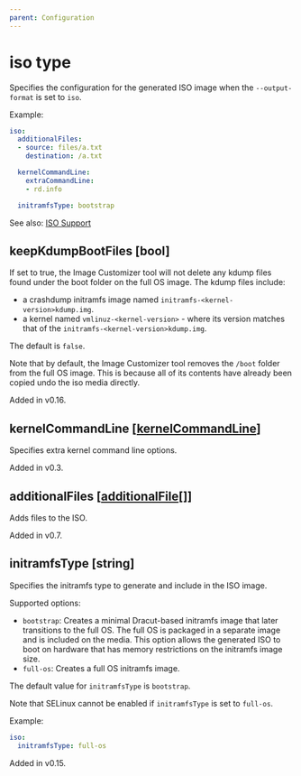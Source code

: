 ```yaml
---
parent: Configuration
---
```


# iso type

Specifies the configuration for the generated ISO image when the `--output-format`
is set to `iso`.

Example:

```yaml
iso:
  additionalFiles:
  - source: files/a.txt
    destination: /a.txt

  kernelCommandLine:
    extraCommandLine:
    - rd.info

  initramfsType: bootstrap
```

See also: [ISO Support](../../concepts/iso.md)

## keepKdumpBootFiles [bool]

If set to true, the Image Customizer tool will not delete any kdump files found
under the boot folder on the full OS image. The kdump files include:

- a crashdump initramfs image named `initramfs-<kernel-version>kdump.img`.
- a kernel named  `vmlinuz-<kernel-version>` - where its version matches that of
  the `initramfs-<kernel-version>kdump.img`.

The default is `false`.

Note that by default, the Image Customizer tool removes the `/boot` folder from
the full OS image. This is because all of its contents have already been copied
undo the iso media directly.

Added in v0.16.

## kernelCommandLine [[kernelCommandLine](./kernelcommandline.md)]

Specifies extra kernel command line options.

Added in v0.3.

## additionalFiles [[additionalFile](./additionalfile.md)[]]

Adds files to the ISO.

Added in v0.7.

## initramfsType [string]

Specifies the initramfs type to generate and include in the ISO image.

Supported options:

- `bootstrap`: Creates a minimal Dracut-based initramfs image that later
  transitions to the full OS. The full OS is packaged in a separate image
  and is included on the media. This option allows the generated ISO to boot
  on hardware that has memory restrictions on the initramfs image size.
- `full-os`: Creates a full OS initramfs image.

The default value for `initramfsType` is `bootstrap`.

Note that SELinux cannot be enabled if `initramfsType` is set to `full-os`.

Example:

```yaml
iso:
  initramfsType: full-os
```

Added in v0.15.
